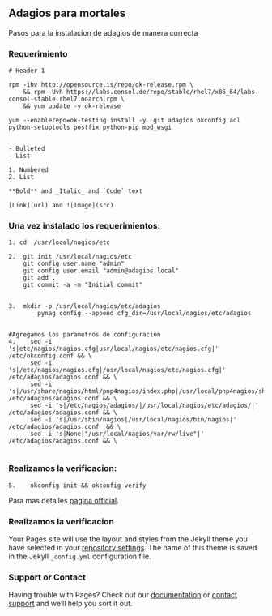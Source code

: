 ## Adagios para mortales

Pasos para la instalacion de adagios de manera correcta

### Requerimiento


```
# Header 1

rpm -ihv http://opensource.is/repo/ok-release.rpm \
	&& rpm -Uvh https://labs.consol.de/repo/stable/rhel7/x86_64/labs-consol-stable.rhel7.noarch.rpm \
	&& yum update -y ok-release
 
yum --enablerepo=ok-testing install -y  git adagios okconfig acl python-setuptools postfix python-pip mod_wsgi 


- Bulleted
- List

1. Numbered
2. List

**Bold** and _Italic_ and `Code` text

[Link](url) and ![Image](src)
```

### Una vez instalado los requerimientos:

```
1. cd  /usr/local/nagios/etc

2.  git init /usr/local/nagios/etc
    git config user.name "admin"
    git config user.email "admin@adagios.local"
    git add . 
    git commit -a -m "Initial commit"

```

```

3.  mkdir -p /usr/local/nagios/etc/adagios
	    pynag config --append cfg_dir=/usr/local/nagios/etc/adagios
   
```


```
#Agregamos los parametros de configuracion 
4.    sed -i 's|etc/nagios/nagios.cfg|usr/local/nagios/etc/nagios.cfg|'  /etc/okconfig.conf && \
      sed -i 's|/etc/nagios/nagios.cfg|/usr/local/nagios/etc/nagios.cfg|'  /etc/adagios/adagios.conf && \
      sed -i 's|/usr/share/nagios/html/pnp4nagios/index.php|/usr/local/pnp4nagios/share/index.php|'  /etc/adagios/adagios.conf && \
      sed -i 's|/etc/nagios/adagios/|/usr/local/nagios/etc/adagios/|'  /etc/adagios/adagios.conf && \
      sed -i 's|/usr/sbin/nagios|/usr/local/nagios/bin/nagios|'  /etc/adagios/adagios.conf  && \
      sed -i 's|None|"/usr/local/nagios/var/rw/live"|'  /etc/adagios/adagios.conf && \


```
### Realizamos la verificacion:


``` 
5.    okconfig init && okconfig verify

```

Para mas detalles [pagina official](http://adagios.org/).

### Realizamos la verificacion

Your Pages site will use the layout and styles from the Jekyll theme you have selected in your [repository settings](https://github.com/sistemmsn/nagios-adagios/settings/pages). The name of this theme is saved in the Jekyll `_config.yml` configuration file.

### Support or Contact

Having trouble with Pages? Check out our [documentation](https://docs.github.com/categories/github-pages-basics/) or [contact support](https://support.github.com/contact) and we’ll help you sort it out.
